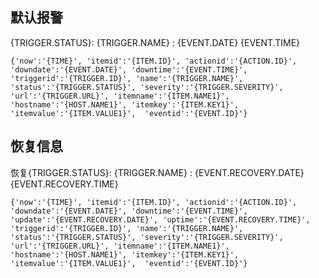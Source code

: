 ## 默认报警
{TRIGGER.STATUS}: {TRIGGER.NAME} : {EVENT.DATE} {EVENT.TIME}

```
{'now':'{TIME}', 'itemid':'{ITEM.ID}', 'actionid':'{ACTION.ID}', 'downdate':'{EVENT.DATE}', 'downtime':'{EVENT.TIME}', 'triggerid':'{TRIGGER.ID}', 'name':'{TRIGGER.NAME}', 'status':'{TRIGGER.STATUS}', 'severity':'{TRIGGER.SEVERITY}', 'url':'{TRIGGER.URL}', 'itemname':'{ITEM.NAME1}',  'hostname':'{HOST.NAME1}', 'itemkey':'{ITEM.KEY1}', 'itemvalue':'{ITEM.VALUE1}',  'eventid':'{EVENT.ID}'}
```

## 恢复信息
恢复{TRIGGER.STATUS}: {TRIGGER.NAME} : {EVENT.RECOVERY.DATE} {EVENT.RECOVERY.TIME}

```
{'now':'{TIME}', 'itemid':'{ITEM.ID}', 'actionid':'{ACTION.ID}', 'downdate':'{EVENT.DATE}', 'downtime':'{EVENT.TIME}', 'update':'{EVENT.RECOVERY.DATE}', 'uptime':'{EVENT.RECOVERY.TIME}', 'triggerid':'{TRIGGER.ID}', 'name':'{TRIGGER.NAME}', 'status':'{TRIGGER.STATUS}', 'severity':'{TRIGGER.SEVERITY}', 'url':'{TRIGGER.URL}', 'itemname':'{ITEM.NAME1}',  'hostname':'{HOST.NAME1}', 'itemkey':'{ITEM.KEY1}', 'itemvalue':'{ITEM.VALUE1}',  'eventid':'{EVENT.ID}'}
```
